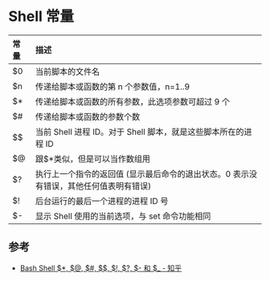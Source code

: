 # Shell 常量

| 常量 | 描述                                                                                  |
| :--- | :------------------------------------------------------------------------------------ |
| \$0  | 当前脚本的文件名                                                                      |
| \$n  | 传递给脚本或函数的第 n 个参数值，n=1..9                                               |
| \$\* | 传递给脚本或函数的所有参数，此选项参数可超过 9 个                                     |
| \$#  | 传递给脚本或函数的参数个数                                                            |
| \$\$ | 当前 Shell 进程 ID。对于 Shell 脚本，就是这些脚本所在的进程 ID                        |
| \$@  | 跟\$\*类似，但是可以当作数组用                                                        |
| \$?  | 执行上一个指令的返回值 (显示最后命令的退出状态。0 表示没有错误，其他任何值表明有错误) |
| \$!  | 后台运行的最后一个进程的进程 ID 号                                                    |
| \$-  | 显示 Shell 使用的当前选项，与 set 命令功能相同                                        |

## 参考

- [Bash Shell $*, $@, $#, $$, $!, $?, $- 和 \$\_ - 知乎](https://zhuanlan.zhihu.com/p/57784678)
